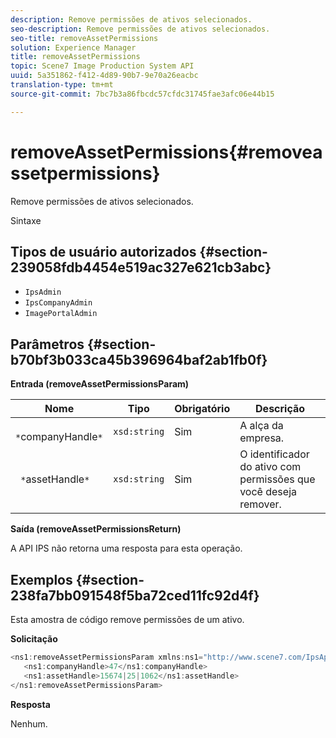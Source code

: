 ```yaml
---
description: Remove permissões de ativos selecionados.
seo-description: Remove permissões de ativos selecionados.
seo-title: removeAssetPermissions
solution: Experience Manager
title: removeAssetPermissions
topic: Scene7 Image Production System API
uuid: 5a351862-f412-4d89-90b7-9e70a26eacbc
translation-type: tm+mt
source-git-commit: 7bc7b3a86fbcdc57cfdc31745fae3afc06e44b15

---
```



# removeAssetPermissions{#removeassetpermissions}

Remove permissões de ativos selecionados.

Sintaxe

## Tipos de usuário autorizados {#section-239058fdb4454e519ac327e621cb3abc}

* `IpsAdmin`
* `IpsCompanyAdmin`
* `ImagePortalAdmin`

## Parâmetros {#section-b70bf3b033ca45b396964baf2ab1fb0f}

**Entrada (removeAssetPermissionsParam)**

| Nome | Tipo | Obrigatório | Descrição |
|---|---|---|---|
| ` *`companyHandle`*` | `xsd:string` | Sim | A alça da empresa. |
| ` *`assetHandle`*` | `xsd:string` | Sim | O identificador do ativo com permissões que você deseja remover. |

**Saída (removeAssetPermissionsReturn)**

A API IPS não retorna uma resposta para esta operação.

## Exemplos {#section-238fa7bb091548f5ba72ced11fc92d4f}

Esta amostra de código remove permissões de um ativo.

**Solicitação**

```java
<ns1:removeAssetPermissionsParam xmlns:ns1="http://www.scene7.com/IpsApi/xsd">
   <ns1:companyHandle>47</ns1:companyHandle>
   <ns1:assetHandle>15674|25|1062</ns1:assetHandle>
</ns1:removeAssetPermissionsParam>
```

**Resposta**

Nenhum.
